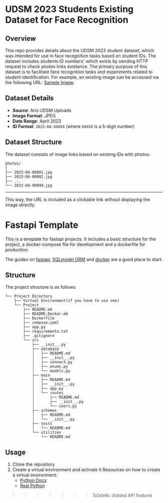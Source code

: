 
# UDSM 2023 Students Existing Dataset for Face Recognition

## Overview

This repo provides details about the UDSM 2023 student dataset, which was intended for use in face recognition tasks based on student IDs. The dataset includes students ID numbers' which exists by sending HTTP request to check photos links existance. The primary purpose of this dataset is to facilitate face recognition tasks and experiments related to student identification. For example, an existing image can be accessed via the following URL: [Sample Image](https://aris3.udsm.ac.tz/uploaded_files/student/photos/2023-04-06833.jpg).

## Dataset Details

- **Source**: Aris UDSM Uploads
- **Image Format**: JPEG
- **Date Range**: April 2023
- **ID Format**: `2023-04-XXXXX` (where `XXXXX` is a 5-digit number)

## Dataset Structure

The dataset consists of image links based on existing IDs with photos:

```
photos/
│
├── 2023-04-00001.jpg
├── 2023-04-00002.jpg
├── ...
└── 2023-04-99999.jpg
```

---

This way, the URL is included as a clickable link without displaying the image directly.

# Fastapi Template

This is a template for fastapi projects. It includes a basic structure for the project, a docker-compose file for development and a dockerfile for production.

The guides on [fastapi](https://fastapi.tiangolo.com/learn/), [SQLmodel ORM](https://sqlmodel.tiangolo.com/) and [docker](https://docs.docker.com/get-started/) are a good place to start.

## Structure

The project structure is as follows:

```text
└── Project Directory
    ├── Virtual Environment(if you have to use one)
    └── Project
        ├── README.md
        ├── README.Docker.md
        ├── Dockerfile
        ├── compose.yaml
        ├── app.py
        ├── requirements.txt
        ├── .gitignore
        └── src
            ├── __init__.py
            ├── database
            │   ├── README.md
            │   ├── __init__.py
            │   ├── connect.py
            │   ├── enums.py
            │   └── models.py
            ├── main
            │   ├── README.md
            │   ├── __init__.py
            │   ├── app.py
            │   └── routes
            │       ├── README.md
            │       ├── __init__.py
            │       └── users.py
            ├── schemas
            │   ├── README.md
            │   └── __init__.py
            ├── tests
            │   └── README.md
            └── utilities
                └── README.md
```

## Usage

1. Clone the repository
2. Create a virtual environment and activate it
    Resources on how to create a virtual environment:
    - [Python Docs](https://docs.python.org/3/library/venv.html)
    - [Real Python](https://realpython.com/python-virtual-environments-a-primer/)
>>>>>>> 7a3de8c (Added API feature)
